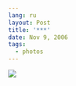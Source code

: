 ```yaml
---
lang: ru
layout: Post
title: '***'
date: Nov 9, 2006
tags:
  - photos
---
```


![](http://wow.sapegin.me/283k0K1O3521/Sapegin-Artem-20D-2006-11-06-261-6196-lj.jpg)
